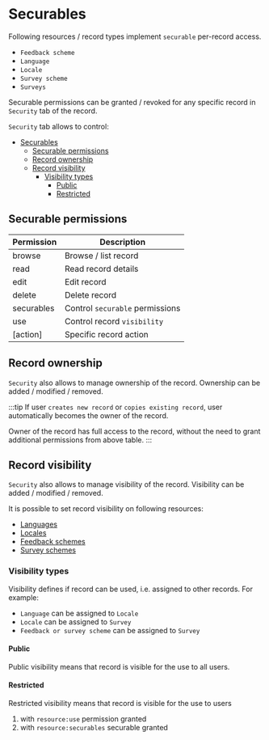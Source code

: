 # Securables

Following resources / record types implement `securable` per-record access.

- `Feedback scheme`
- `Language`
- `Locale`
- `Survey scheme`
- `Surveys`

Securable permissions can be granted / revoked for any specific record in `Security` tab of the record.

`Security` tab allows to control:

<!-- prettier-ignore -->
- [Securables](#securables)
  - [Securable permissions](#securable-permissions)
  - [Record ownership](#record-ownership)
  - [Record visibility](#record-visibility)
    - [Visibility types](#visibility-types)
      - [Public](#public)
      - [Restricted](#restricted)

## Securable permissions

| Permission | Description                     |
| ---------- | ------------------------------- |
| browse     | Browse / list record            |
| read       | Read record details             |
| edit       | Edit record                     |
| delete     | Delete record                   |
| securables | Control `securable` permissions |
| use        | Control record `visibility`     |
| [action]   | Specific record action          |

## Record ownership

`Security` also allows to manage ownership of the record. Ownership can be added / modified / removed.

:::tip
If user `creates new record` or `copies existing record`, user automatically becomes the owner of the record.

Owner of the record has full access to the record, without the need to grant additional permissions from above table.
:::

## Record visibility

`Security` also allows to manage visibility of the record. Visibility can be added / modified / removed.

It is possible to set record visibility on following resources:

- [Languages](/admin/localization/languages)
- [Locales](/admin/localization/locales)
- [Feedback schemes](/admin/feedback/schemes)
- [Survey schemes](/admin/surveys/schemes)

### Visibility types

Visibility defines if record can be used, i.e. assigned to other records. For example:

- `Language` can be assigned to `Locale`
- `Locale` can be assigned to `Survey`
- `Feedback or survey scheme` can be assigned to `Survey`

#### Public

Public visibility means that record is visible for the use to all users.

#### Restricted

Restricted visibility means that record is visible for the use to users

1. with `resource:use` permission granted
2. with `resource:securables` securable granted

